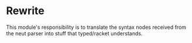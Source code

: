 # Rewrite

This module's responsibility is to translate the syntax nodes received from the
neut parser into stuff that typed/racket understands.
